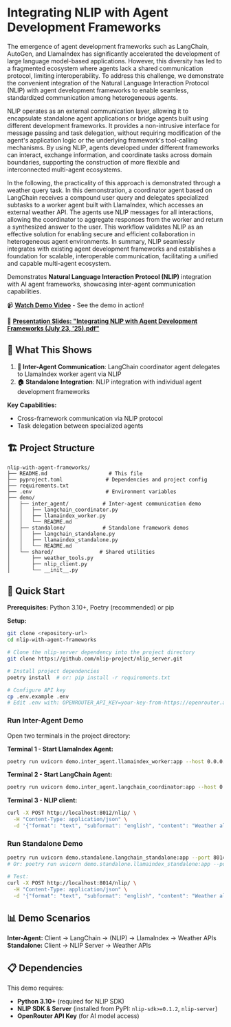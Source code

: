 # Integrating NLIP with Agent Development Frameworks

The emergence of agent development frameworks such as LangChain, AutoGen, and LlamaIndex has significantly accelerated the development of large language model-based applications. However, this diversity has led to a fragmented ecosystem where agents lack a shared communication protocol, limiting interoperability. To address this challenge, we demonstrate the convenient integration of the Natural Language Interaction Protocol (NLIP) with  agent development frameworks to enable seamless, standardized communication among heterogeneous agents.

NLIP operates as an external communication layer, allowing it to encapsulate standalone agent applications or bridge agents built using different development frameworks. It provides a non-intrusive interface for message passing and task delegation, without requiring modification of the agent's application logic or the underlying framework's tool-calling mechanisms. By using NLIP, agents developed under different frameworks can interact, exchange information, and coordinate tasks across domain boundaries, supporting the construction of more flexible and interconnected multi-agent ecosystems.

In the following, the practicality of this approach is demonstrated through a weather query task. In this demonstration, a coordinator agent based on LangChain receives a compound user query and delegates specialized subtasks to a worker agent built with LlamaIndex, which accesses an external weather API. The agents use NLIP messages for all interactions, allowing the coordinator to aggregate responses from the worker and return a synthesized answer to the user. This workflow validates NLIP as an effective solution for enabling secure and efficient collaboration in heterogeneous agent environments.
In summary, NLIP seamlessly integrates with existing agent development frameworks and establishes a foundation for scalable, interoperable communication, facilitating a unified and capable multi-agent ecosystem.

Demonstrates **Natural Language Interaction Protocol (NLIP)** integration with AI agent frameworks, showcasing inter-agent communication capabilities.

📹 **[Watch Demo Video](https://drive.google.com/file/d/1C4p6kMPOgLltAx3djye8xrbSvJ4KQlbg/view?usp=sharing)** - See the demo in action!

📄 **[Presentation Slides: "Integrating NLIP with Agent Development Frameworks (July 23, '25).pdf"](https://docs.google.com/presentation/d/1fymGsGDMwNhhaD3eU4E4kgtiFg_Pv6e9l_cistT1tMM/edit?usp=sharing)**

## 🎯 What This Shows

1. **🔄 Inter-Agent Communication**: LangChain coordinator agent delegates to LlamaIndex worker agent via NLIP
2. **🏠 Standalone Integration**: NLIP integration with individual agent development frameworks

**Key Capabilities:**
- Cross-framework communication via NLIP protocol
- Task delegation between specialized agents

## 🏗️ Project Structure

```
nlip-with-agent-frameworks/
├── README.md                    # This file
├── pyproject.toml              # Dependencies and project config
├── requirements.txt         
├── .env                        # Environment variables 
├── demo/
│   ├── inter_agent/           # Inter-agent communication demo
│   │   ├── langchain_coordinator.py
│   │   ├── llamaindex_worker.py
│   │   └── README.md
│   ├── standalone/            # Standalone framework demos
│   │   ├── langchain_standalone.py
│   │   ├── llamaindex_standalone.py
│   │   └── README.md
│   └── shared/               # Shared utilities
│       ├── weather_tools.py
│       ├── nlip_client.py
│       └── __init__.py
```

## 🚀 Quick Start

**Prerequisites:** Python 3.10+, Poetry (recommended) or pip

**Setup:**
```bash
git clone <repository-url>
cd nlip-with-agent-frameworks

# Clone the nlip-server dependency into the project directory
git clone https://github.com/nlip-project/nlip_server.git

# Install project dependencies
poetry install  # or: pip install -r requirements.txt

# Configure API key
cp .env.example .env
# Edit .env with: OPENROUTER_API_KEY=your-key-from-https://openrouter.ai/
```

### Run Inter-Agent Demo

Open two terminals in the project directory:

**Terminal 1 - Start LlamaIndex Agent:**
```bash
poetry run uvicorn demo.inter_agent.llamaindex_worker:app --host 0.0.0.0 --port 8013 --reload
```

**Terminal 2 - Start LangChain Agent:**
```bash
poetry run uvicorn demo.inter_agent.langchain_coordinator:app --host 0.0.0.0 --port 8012 --reload
```

**Terminal 3 - NLIP client:**
```bash
curl -X POST http://localhost:8012/nlip/ \
  -H "Content-Type: application/json" \
  -d '{"format": "text", "subformat": "english", "content": "Weather alerts for California?"}'
```

### Run Standalone Demo
```bash
poetry run uvicorn demo.standalone.langchain_standalone:app --port 8014
# Or: poetry run uvicorn demo.standalone.llamaindex_standalone:app --port 8015

# Test:
curl -X POST http://localhost:8014/nlip/ \
  -H "Content-Type: application/json" \
  -d '{"format": "text", "subformat": "english", "content": "Weather alerts for California?"}'
```

## 📊 Demo Scenarios

**Inter-Agent:** Client → LangChain → (NLIP) → LlamaIndex → Weather APIs  
**Standalone:** Client → NLIP Server → Weather APIs  


## 📋 Dependencies

This demo requires:
- **Python 3.10+** (required for NLIP SDK)
- **NLIP SDK & Server** (installed from PyPI: `nlip-sdk>=0.1.2`, `nlip-server`)
- **OpenRouter API Key** (for AI model access)
